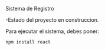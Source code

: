 <hi> Sistema de Registro </h1>

-Estado del proyecto en construccion.

Para ejecutar el sistema, debes poner:

```npm install react```

